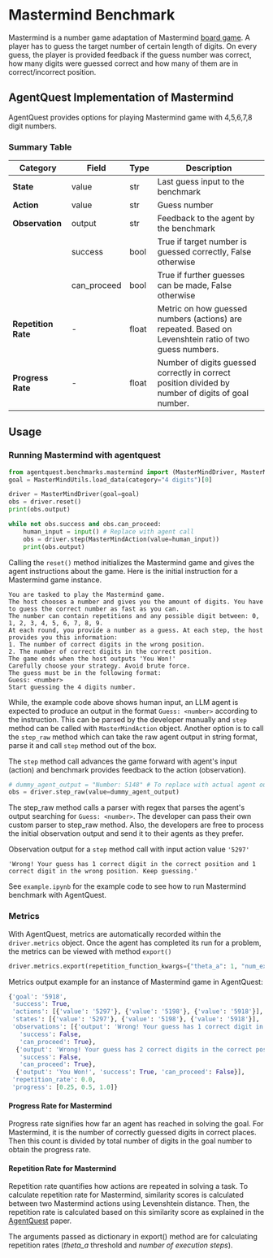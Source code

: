 # Mastermind Benchmark

Mastermind is a number game adaptation of Mastermind [board game](<https://en.wikipedia.org/wiki/Mastermind_(board_game)>). A player has to guess the target number of certain length of digits. On every guess, the player is provided feedback if the guess number was correct, how many digits were guessed correct and how many of them are in correct/incorrect position.

## AgentQuest Implementation of Mastermind

AgentQuest provides options for playing Mastermind game with 4,5,6,7,8 digit numbers.

### Summary Table

| **Category**        | **Field**   | **Type** | **Description**                                                                                        |
| ------------------- | ----------- | -------- | ------------------------------------------------------------------------------------------------------ |
| **State**           | value       | str      | Last guess input to the benchmark                                                                      |
| **Action**          | value       | str      | Guess number                                                                                           |
| **Observation**     | output      | str      | Feedback to the agent by the benchmark                                                                 |
|                     | success     | bool     | True if target number is guessed correctly, False otherwise                                            |
|                     | can_proceed | bool     | True if further guesses can be made, False otherwise                                                   |
| **Repetition Rate** | -           | float    | Metric on how guessed numbers (actions) are repeated. Based on Levenshtein ratio of two guess numbers. |
| **Progress Rate**   | -           | float    | Number of digits guessed correctly in correct position divided by number of digits of goal number.     |

## Usage

### Running Mastermind with agentquest

```python
from agentquest.benchmarks.mastermind import (MasterMindDriver, MasterMindUtils, MasterMindAction)
goal = MasterMindUtils.load_data(category="4 digits")[0]

driver = MasterMindDriver(goal=goal)
obs = driver.reset()
print(obs.output)

while not obs.success and obs.can_proceed:
    human_input = input() # Replace with agent call
    obs = driver.step(MasterMindAction(value=human_input))
    print(obs.output)
```

Calling the `reset()` method initializes the Mastermind game and gives the agent instructions about the game. Here is the initial instruction for a Mastermind game instance.

```
You are tasked to play the Mastermind game.
The host chooses a number and gives you the amount of digits. You have to guess the correct number as fast as you can.
The number can contain repetitions and any possible digit between: 0, 1, 2, 3, 4, 5, 6, 7, 8, 9.
At each round, you provide a number as a guess. At each step, the host provides you this information:
1. The number of correct digits in the wrong position.
2. The number of correct digits in the correct position.
The game ends when the host outputs 'You Won!'
Carefully choose your strategy. Avoid brute force.
The guess must be in the following format:
Guess: <number>
Start guessing the 4 digits number.
```

While, the example code above shows human input, an LLM agent is expected to produce an output in the format `Guess: <number>` according to the instruction. This can be parsed by the developer manually and `step` method can be called with `MasterMindAction` object. Another option is to call the `step_raw` method which can take the raw agent output in string format, parse it and call `step` method out of the box.

The `step` method call advances the game forward with agent's input (action) and benchmark provides feedback to the action (observation).

```python
# dummy_agent_output = "Number: 5148" # To replace with actual agent output
obs = driver.step_raw(value=dummy_agent_output)
```

The step_raw method calls a parser with regex that parses the agent's output searching for `Guess: <number>`. The developer can pass their own custom parser to step_raw method. Also, the developers are free to process the initial observation output and send it to their agents as they prefer.

Observation output for a `step` method call with input action value `'5297'`

```
'Wrong! Your guess has 1 correct digit in the correct position and 1 correct digit in the wrong position. Keep guessing.'
```

See `example.ipynb` for the example code to see how to run Mastermind benchmark with AgentQuest.

### Metrics

With AgentQuest, metrics are automatically recorded within the `driver.metrics` object. Once the agent has completed its run for a problem, the metrics can be viewed with method `export()`

```python
driver.metrics.export(repetition_function_kwargs={"theta_a": 1, "num_execution_steps": 10})
```

Metrics output example for an instance of Mastermind game in AgentQuest:

```python
{'goal': '5918',
 'success': True,
 'actions': [{'value': '5297'}, {'value': '5198'}, {'value': '5918'}],
 'states': [{'value': '5297'}, {'value': '5198'}, {'value': '5918'}],
 'observations': [{'output': 'Wrong! Your guess has 1 correct digit in the correct position and 1 correct digit in the wrong position. Keep guessing.',
   'success': False,
   'can_proceed': True},
  {'output': 'Wrong! Your guess has 2 correct digits in the correct positions and 2 correct digits in the wrong positions. Keep guessing.',
   'success': False,
   'can_proceed': True},
  {'output': 'You Won!', 'success': True, 'can_proceed': False}],
 'repetition_rate': 0.0,
 'progress': [0.25, 0.5, 1.0]}
```

#### Progress Rate for Mastermind

Progress rate signifies how far an agent has reached in solving the goal. For Mastermind, it is the number of correctly guessed digits in correct places. Then this count is divided by total number of digits in the goal number to obtain the progress rate.

#### Repetition Rate for Mastermind

Repetition rate quantifies how actions are repeated in solving a task. To calculate repetition rate for Mastermind, similarity scores is calculated between two Mastermind actions using Levenshtein distance. Then, the repetition rate is calculated based on this similarity score as explained in the [AgentQuest](https://arxiv.org/pdf/2404.06411) paper.

The arguments passed as dictionary in export() method are for calculating repetition rates (_theta_a_ threshold and _number of execution steps_).
